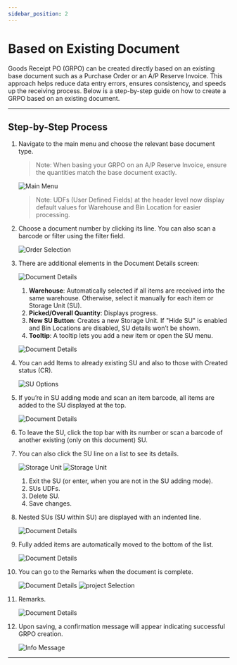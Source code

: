 ```yaml
---
sidebar_position: 2
---
```


# Based on Existing Document

Goods Receipt PO (GRPO) can be created directly based on an existing base document such as a Purchase Order or an A/P Reserve Invoice. This approach helps reduce data entry errors, ensures consistency, and speeds up the receiving process. Below is a step-by-step guide on how to create a GRPO based on an existing document.

---

## Step-by-Step Process

1. Navigate to the main menu and choose the relevant base document type.

    >Note: When basing your GRPO on an A/P Reserve Invoice, ensure the quantities match the base document exactly.

    ![Main Menu](./media/existing-doc/1-new-grpo.jpg)

    >Note: UDFs (User Defined Fields) at the header level now display default values for Warehouse and Bin Location for easier processing.

2. Choose a document number by clicking its line. You can also scan a barcode or filter using the filter field.

    ![Order Selection](./media/existing-doc/2-order-selection.jpg)

3. There are additional elements in the Document Details screen:

    ![Document Details](./media/existing-doc/3-doc-det.jpg)

    1. **Warehouse**: Automatically selected if all items are received into the same warehouse. Otherwise, select it manually for each item or Storage Unit (SU).
    2. **Picked/Overall Quantity**: Displays progress.
    3. **New SU Button**: Creates a new Storage Unit. If "Hide SU" is enabled and Bin Locations are disabled, SU details won’t be shown.
    4. **Tooltip**: A tooltip lets you add a new item or open the SU menu.

    ![Document Details](./media/existing-doc/4-doc-det.jpg)

4. You can add Items to already existing SU and also to those with Created status (CR).

    ![SU Options](./media/existing-doc/5-su-options.jpg)

5. If you’re in SU adding mode and scan an item barcode, all items are added to the SU displayed at the top.

    ![Document Details](./media/existing-doc/6-doc-det.jpg)

6. To leave the SU, click the top bar with its number or scan a barcode of another existing (only on this document) SU.
7. You can also click the SU line on a list to see its details.

    ![Storage Unit](./media/existing-doc/7-su-det.jpg) ![Storage Unit](./media/existing-doc/8-su-det.jpg)

    1. Exit the SU (or enter, when you are not in the SU adding mode).
    2. SUs UDFs.
    3. Delete SU.
    4. Save changes.

8. Nested SUs (SU within SU) are displayed with an indented line.

    ![Document Details](./media/existing-doc/9-within-su.jpg)

9. Fully added items are automatically moved to the bottom of the list.

    ![Document Details](./media/existing-doc/10-doc-det.jpg)

10. You can go to the Remarks when the document is complete.

    ![Document Details](./media/existing-doc/11-doc-det.jpg) ![project Selection](./media/existing-doc/12-project-selection.jpg)

11. Remarks.

    ![Document Details](./media/existing-doc/13-remarks.jpg)

12. Upon saving, a confirmation message will appear indicating successful GRPO creation.

    ![Info Message](./media/existing-doc/14.jpg)

---
